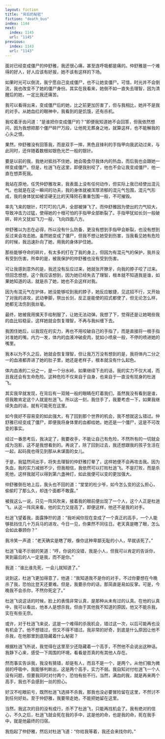 ```yaml
---
layout: fiction
title: "背后的秘密"
fiction: "death_bus"
index: 1144
next:
  index: 1145
  url: "1145"
previous:
  index: 1143
  url: "1143"
---
```

面对已经变成僵尸的仲舒雅，我还很心痛，甚至连呼吸都是痛的。仲舒雅是一个难得的好人，好人应该有好报，她不该有这样的下场。

如果时光可以倒流，我宁愿自己变成僵尸，也不让她变僵尸。可惜，时光并不会倒流，我也改变不了她的僵尸身份。其实在我看来，她倒不如一直失去理智，因为清醒后的她，一定比我还痛苦。

我可以看得出来，变成僵尸后的她，比之前更加厉害了，但与我相比，她并不是我的对手。从她血红的眼神中，我看到的是饥饿，还有杀机。

我咬着牙齿问道：“是谁把你变成僵尸的？”即便我知道她不会回答，但我依然想问，因为我想把那个僵尸碎尸万段，让他死无葬身之地，就算这样，也不能解我的心头之恨。

果然，仲舒雅没有回答我，而是双手一摔，黑色且锋利的手指甲向我武动过来，与此同时，还伴随着数根如银色光芒一般的银针。

要是以前的我，我绝对抵挡不住她，她会吸食尽我体内的热血，而后我也会跟她一样变成僵尸。但是，杜逍飞在这里，即便我别咬了，他也不会让我变成僵尸，他一直在想弄死我。

我站在原地，任凭仲舒雅攻来，我表面上没有任何动作，但实际上我已经使出混元气。也就是在这一瞬间的功夫，我的身体就被浑厚浓郁的混元气包围，混元气形成，我的身体犹如被坚硬无比的天降陨石重重包围一般，不可摧毁。

率先飞来的银针，叮叮叮的几声，全部被弹飞了。而仲舒雅因为使出的力气较大，导致冲击力过猛，使得她的十根可怕的手指甲全部断裂了。手指甲犹如长剑一般破碎，碎片又犹如飞刀一般，飞向四面八方。

仲舒雅以为志在必得，所以没有什么防备，更没有想到手指甲会断裂，也没有想到反过来会攻击她。虽然她变成了僵尸，但我不想让她受到伤害，当我看见她有危险的时候，我迅速扑向了她，用我的身体护住她。

那些能够夺命的碎片，有太多的打在了我的身上，但因为有混元气的保护，我并没有受到伤害。所幸的是，被我保护的仲舒雅也没有受到伤害。

可让我感到意外的是，我还没有反应过来，她就张开獠牙，向我的脖子咬了过来。但回念想想，这个我应该想到，因为她已经失去了理智，根本就不知道我是谁，如果她知道的话，就是杀了她，她也不会这样对我。

因为有混元气在护体，她没能够咬到我的脖子，她反应敏捷，见这招不行，又开始了对我的进攻，武动拳脚，祭出长剑，反正是能使的招式都使了，但无论怎么样，她都无法伤到我丝毫。

最终，她被我用擒天手给制服了，让她无法动弹。我想了下，觉得还是让她喝些我的血比较稳妥，这样她就会恢复理智，不再与我纠缠下去。

我困住她后，以我现在的实力，再也不用咬破自己的手指了，而是直接将一根手指对准她的嘴，内力一发，体内的血液冲破皮肉，犹如小喷泉一般，不停的喷进她的嘴里。

我本以为不久之后，她就会恢复理智，但让我万万没有想到的是，我将体内二分之一的血液都弄进了她的肚子里，她还是老样子，根本就没有什么起色。

体内血液的二分之一，是一个分水岭，如果继续下去的话，我的实力不仅大减，而且我还会有生命危险。这种危险不仅来自于自身，也来自于一直没有现身的杜逍飞。

其实我早就发现，在背后有一双贼一般的眼睛在盯着我们，虽然我没有看到是谁，但我敢肯定这个人就是杜逍飞。所以这一刻，我住手了，我要考虑一下，如果我继续失血的话，就有可能死在这里。

如今我好不容易变的如此强大，有了回到那个世界的机会，我不想就这么错过。仲舒雅已经变成了僵尸，即便我将身体里的血都给她，她还是一个僵尸，这是不可改变的事实。

经过一番思考后，我决定了，我要收手，不能让自己有危险，不然所有的一切就会成为泡影，这不是我想看到的。再说了，除了回到过去，我还想跟我的孩子生活在一起，起码我也得见到那从未谋面的女儿。

于是，我猛然间出手，将失去理智的仲舒雅打晕了，这样她便不会再攻击我。因为失血，我的实力减弱不少，但我相信，我依然可以打败杜逍飞。不是打败，而是杀死他，这样我就可以得到第六盏神灯，如此我便可以变的更加强大。

仲舒雅倒在地上后，我头也不回的道：“堂堂的杜少爷，如今怎么变的这么担心，偷偷盯了那么久，却连个面都不敢露。”

被我这么一说，只见一阵风吹来，接着我的眼前便出现了一个人，这个人正是杜逍飞。从这一阵风来看，他的实力又提高了，即便这样，他还不是我的对手。

杜逍飞望着我，面露狰狞的道：“我听闻你现在变成了一个真正的高手，一个人能够抵挡住几十万兵马的进攻，今日一见，你果然不同往日。老天真是瞎了眼，怎么会如此眷顾你？”

我冷笑一声道：“老天确实是瞎了眼，像你这种卑鄙无耻的小人，早就该死了。”

杜逍飞毫不示弱的笑道：“哼，你说的没错，我是小人，但我可以肯定的告诉你，笑到最后的人一定是我，而不是你。”

我道：“谁比谁先死，一会儿就知道了。”

说到这，杜逍飞更加得意了，他道：“我知道我不是你的对手，不过你要想在今晚杀了我，恐怕比登天还要难。但是，我要杀你的话，那简直是易如反掌。可是，今晚我不会杀你，不然你死定了。”

杜逍飞说这话的时候，脸上的表情非常认真，是那种从未有过的认真。在他的认真中，我可以看出，他本人是想杀我，但由于其他我不知道的原因，他又不能杀我，实在有些无奈。

或许，对于杜逍飞来说，这是一个难得的杀我机会，错过这一次，以后可能再也没有机会了。他不想错过，但又不得不错过。我非常的好奇，到底是什么原因让他不杀我，在他那里到底隐藏着什么秘密？

根据杜逍飞所说，我觉得在这里至少还隐藏着一个高手，不然他不会说出这种话。我静下心来，感受一下周围的环境，看看是否真的有其他人存在。

然而事实告诉我，我没有猜错，却是有人，而且不是一个，是两个。从他们极为微弱的呼吸中，我能够判断出，这是两个高手，实力不弱。我自知对付杜逍飞一个人没有问题，但要我同时对付两个，恐怕有些不行。当然，满血的我，就是再来两个高手，我也不会感到一丝的担心。

好汉不吃眼前亏，既然杜逍飞选择不杀我，那我也没必要冒险留在这里，不然讨不到任何好处。至于仲舒雅，我要带走她，不能把她留在这里。

当然，我这次的目的没有成行，杀不了杜逍飞，只能再找机会了。我有绝对的信心，不久之后，杜逍飞就会死在我的手中，这是他的命，也是我的命，死在我手中，就是他最终的归宿。

我抱起了仲舒雅，然后对杜逍飞道：“你给我等着，我还会来找你的。”